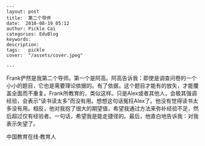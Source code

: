 
    ---
    layout: post  
    title:  第二个导师  
    date:  2010-08-19 05:12  
    author: Pickle Cai  
    categories: EduBlog  
    keywords: 
    description:   
    tags:	pickle   
    cover:  "/assets/cover.jpeg"  

    ---  
    
Frank俨然是我第二个导师。第一个是阿高。阿高告诉我：即使是调查问卷的一个小小的题目，它也是需要理论依据的。有了依据，这个题目才能有的放矢，才能覆盖全面而不重复。Frank所教育的，类似这样。只是Alex或者其他人，会极其强调经验，会表示“读书读太多”而没有用。想想这句话冤枉Alex了。他没有觉得读书太多没有用。相反，他对我抱了很大的期望值，希望我通过方法来弥补经验不足，然后超过仅有经验者。一句话，希望我是能走捷径的。最后，他直白地告诉我：对我表示失望了。						

		    
 中国教育在线·教育人

